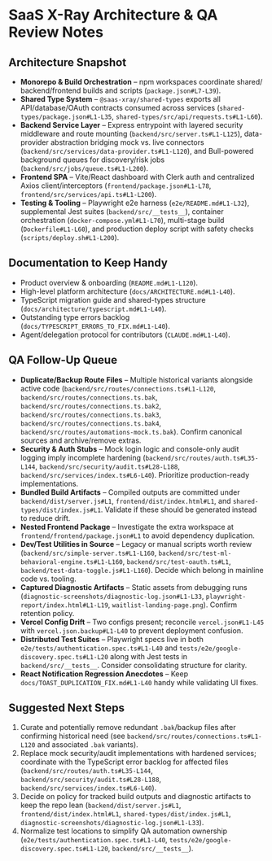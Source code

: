 # SaaS X-Ray Architecture & QA Review Notes

## Architecture Snapshot
- **Monorepo & Build Orchestration** – npm workspaces coordinate shared/ backend/frontend builds and scripts (`package.json#L7-L39`).
- **Shared Type System** – `@saas-xray/shared-types` exports all API/database/OAuth contracts consumed across services (`shared-types/package.json#L1-L35`, `shared-types/src/api/requests.ts#L1-L60`).
- **Backend Service Layer** – Express entrypoint with layered security middleware and route mounting (`backend/src/server.ts#L1-L125`), data-provider abstraction bridging mock vs. live connectors (`backend/src/services/data-provider.ts#L1-L120`), and Bull-powered background queues for discovery/risk jobs (`backend/src/jobs/queue.ts#L1-L200`).
- **Frontend SPA** – Vite/React dashboard with Clerk auth and centralized Axios client/interceptors (`frontend/package.json#L1-L78`, `frontend/src/services/api.ts#L1-L200`).
- **Testing & Tooling** – Playwright e2e harness (`e2e/README.md#L1-L32`), supplemental Jest suites (`backend/src/__tests__`), container orchestration (`docker-compose.yml#L1-L70`), multi-stage build (`Dockerfile#L1-L60`), and production deploy script with safety checks (`scripts/deploy.sh#L1-L200`).

## Documentation to Keep Handy
- Product overview & onboarding (`README.md#L1-L120`).
- High-level platform architecture (`docs/ARCHITECTURE.md#L1-L40`).
- TypeScript migration guide and shared-types structure (`docs/architecture/typescript.md#L1-L40`).
- Outstanding type errors backlog (`docs/TYPESCRIPT_ERRORS_TO_FIX.md#L1-L40`).
- Agent/delegation protocol for contributors (`CLAUDE.md#L1-L40`).

## QA Follow-Up Queue
- **Duplicate/Backup Route Files** – Multiple historical variants alongside active code (`backend/src/routes/connections.ts#L1-L120`, `backend/src/routes/connections.ts.bak`, `backend/src/routes/connections.ts.bak2`, `backend/src/routes/connections.ts.bak3`, `backend/src/routes/connections.ts.bak4`, `backend/src/routes/automations-mock.ts.bak`). Confirm canonical sources and archive/remove extras.
- **Security & Auth Stubs** – Mock login logic and console-only audit logging imply incomplete hardening (`backend/src/routes/auth.ts#L35-L144`, `backend/src/security/audit.ts#L28-L188`, `backend/src/services/index.ts#L6-L40`). Prioritize production-ready implementations.
- **Bundled Build Artifacts** – Compiled outputs are committed under `backend/dist/server.js#L1`, `frontend/dist/index.html#L1`, and `shared-types/dist/index.js#L1`. Validate if these should be generated instead to reduce drift.
- **Nested Frontend Package** – Investigate the extra workspace at `frontend/frontend/package.json#L1` to avoid dependency duplication.
- **Dev/Test Utilities in Source** – Legacy or manual scripts worth review (`backend/src/simple-server.ts#L1-L160`, `backend/src/test-ml-behavioral-engine.ts#L1-L160`, `backend/src/test-oauth.ts#L1`, `backend/test-data-toggle.js#L1-L160`). Decide which belong in mainline code vs. tooling.
- **Captured Diagnostic Artifacts** – Static assets from debugging runs (`diagnostic-screenshots/diagnostic-log.json#L1-L33`, `playwright-report/index.html#L1-L19`, `waitlist-landing-page.png`). Confirm retention policy.
- **Vercel Config Drift** – Two configs present; reconcile `vercel.json#L1-L45` with `vercel.json.backup#L1-L40` to prevent deployment confusion.
- **Distributed Test Suites** – Playwright specs live in both `e2e/tests/authentication.spec.ts#L1-L40` and `tests/e2e/google-discovery.spec.ts#L1-L20` along with Jest tests in `backend/src/__tests__`. Consider consolidating structure for clarity.
- **React Notification Regression Anecdotes** – Keep `docs/TOAST_DUPLICATION_FIX.md#L1-L40` handy while validating UI fixes.

## Suggested Next Steps
1. Curate and potentially remove redundant `.bak`/backup files after confirming historical need (see `backend/src/routes/connections.ts#L1-L120` and associated `.bak` variants).
2. Replace mock security/audit implementations with hardened services; coordinate with the TypeScript error backlog for affected files (`backend/src/routes/auth.ts#L35-L144`, `backend/src/security/audit.ts#L28-L188`, `backend/src/services/index.ts#L6-L40`).
3. Decide on policy for tracked build outputs and diagnostic artifacts to keep the repo lean (`backend/dist/server.js#L1`, `frontend/dist/index.html#L1`, `shared-types/dist/index.js#L1`, `diagnostic-screenshots/diagnostic-log.json#L1-L33`).
4. Normalize test locations to simplify QA automation ownership (`e2e/tests/authentication.spec.ts#L1-L40`, `tests/e2e/google-discovery.spec.ts#L1-L20`, `backend/src/__tests__`).
